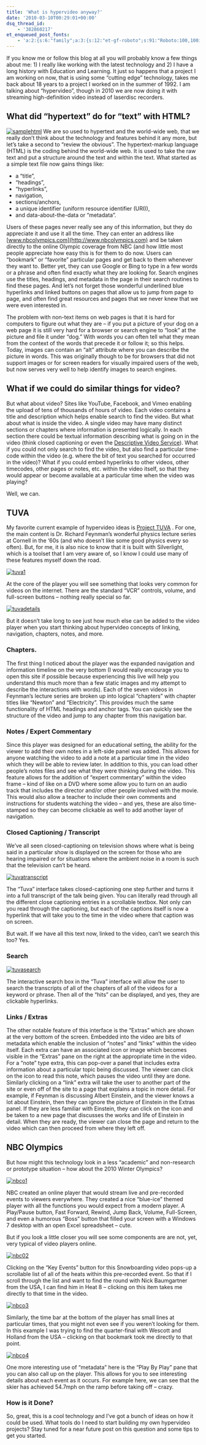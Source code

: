 ```yaml
---
title: 'What is hypervideo anyway?'
date: '2010-03-10T00:29:01+00:00'
dsq_thread_id:
    - '382860217'
et_enqueued_post_fonts:
    - 'a:2:{s:6:"family";a:3:{s:12:"et-gf-roboto";s:91:"Roboto:100,100italic,300,300italic,regular,italic,500,500italic,700,700italic,900,900italic";s:22:"et-gf-roboto-condensed";s:59:"Roboto+Condensed:300,300italic,regular,italic,700,700italic";s:17:"et-gf-roboto-slab";s:51:"Roboto+Slab:100,200,300,regular,500,600,700,800,900";}s:6:"subset";a:7:{i:0;s:9:"latin-ext";i:1;s:5:"greek";i:2;s:9:"greek-ext";i:3;s:10:"vietnamese";i:4;s:8:"cyrillic";i:5;s:5:"latin";i:6;s:12:"cyrillic-ext";}}'
---
```


If you know me or follow this blog at all you will probably know a few things about me: 1) I really like working with the latest technology and 2) I have a long history with Education and Learning. It just so happens that a project I am working on now, that is using some “cutting edge” technology, takes me back about 18 years to a project I worked on in the summer of 1992. I am talking about “hypervideo”, though in 2010 we are now doing it with streaming high-definition video instead of laserdisc recorders.

## What did “hypertext” do for “text” with HTML?

[![samplehtml](http://www.bruceabernethy.com/wp-content/uploads/samplehtml_thumb.png "samplehtml")](http://www.bruceabernethy.com/wp-content/uploads/samplehtml.png) We are so used to hypertext and the world-wide web, that we really don’t think about the technology and features behind it any more, but let’s take a second to “review the obvious”. The hypertext-markup language (HTML) is the coding behind the world-wide web. It is used to take the raw text and put a structure around the text and within the text. What started as a simple text file now gains things like:

- a “title”,
- “headings”,
- “hyperlinks”,
- navigation,
- sections/anchors,
- a unique identifier (uniform resource identifier (URI)),
- and data-about-the-data or “metadata”.

Users of these pages never really see any of this information, but they do appreciate it and use it all the time. They can enter an address like [www.nbcolympics.com](http://www.nbcolympics.com) and be taken directly to the online Olympic coverage from NBC (and how little most people appreciate how easy this is for them to do now. Users can “bookmark” or “favorite” particular pages and get back to them whenever they want to. Better yet, they can use Google or Bing to type in a few words or a phrase and often find exactly what they are looking for. Search engines use the titles, headings, and metadata in the page in their search routines to find these pages. And let’s not forget those wonderful underlined blue hyperlinks and linked buttons on pages that allow us to jump from page to page, and often find great resources and pages that we never knew that we were even interested in.

The problem with non-text items on web pages is that it is hard for computers to figure out what they are – if you put a picture of your dog on a web page it is still very hard for a browser or search engine to “look” at the picture and file it under “dog.” With words you can often tell what they mean from the context of the words that precede it or follow it; so this helps. Today, images can contain an “alt” attribute where you can describe the picture in words. This was originally though to be for browsers that did not support images or for screen readers for visually impaired users of the web, but now serves very well to help identify images to search engines.

## What if we could do similar things for video?

But what about video? Sites like YouTube, Facebook, and Vimeo enabling the upload of tens of thousands of hours of video. Each video contains a title and description which helps enable search to find the video. But what about what is inside the video. A single video may have many distinct sections or chapters where information is presented logically. In each section there could be textual information describing what is going on in the video (think closed captioning or even the [Descriptive Video Service](http://en.wikipedia.org/wiki/Descriptive_Video_Service)). What if you could not only search to find the video, but also find a particular time-code within the video (e.g. where the bit of text you searched for occurred in the video)? What if you could embed hyperlinks to other videos, other timecodes, other pages or notes, etc. within the video itself, so that they would appear or become available at a particular time when the video was playing?

Well, we can.

## TUVA

My favorite current example of hypervideo ideas is [Project TUVA](http://research.microsoft.com/apps/tools/tuva/) . For one, the main content is Dr. Richard Feynman’s wonderful physics lecture series at Cornell in the ‘60s (and who doesn’t like some good physics every so often). But, for me, it is also nice to know that it is built with Silverlight, which is a toolset that I am very aware of, so I know I could use many of these features myself down the road.

[![tuva1](http://www.bruceabernethy.com/wp-content/uploads/tuva1_thumb.png "tuva1")](http://www.bruceabernethy.com/wp-content/uploads/tuva1.png)

At the core of the player you will see something that looks very common for videos on the internet. There are the standard “VCR” controls, volume, and full-screen buttons – nothing really special so far.

[![tuvadetails](http://www.bruceabernethy.com/wp-content/uploads/tuvadetails_thumb.png "tuvadetails")](http://www.bruceabernethy.com/wp-content/uploads/tuvadetails.png)

But it doesn’t take long to see just how much else can be added to the video player when you start thinking about hypervideo concepts of linking, navigation, chapters, notes, and more.

### Chapters.

The first thing I noticed about the player was the expanded navigation and information timeline on the very bottom (I would really encourage you to open this site if possible because experiencing this live will help you understand this much more than a few static images and my attempt to describe the interactions with words). Each of the seven videos in Feynman’s lecture series are broken up into logical “chapters” with chapter titles like “Newton” and “Electricity”. This provides much the same functionality of HTML headings and anchor tags. You can quickly see the structure of the video and jump to any chapter from this navigation bar.

### Notes / Expert Commentary

Since this player was designed for an educational setting, the ability for the viewer to add their own notes in a left-side panel was added. This allows for anyone watching the video to add a note at a particular time in the video which they will be able to review later. In addition to this, you can load other people’s notes files and see what they were thinking during the video. This feature allows for the addition of “expert commentary” within the video frame – kind of like on a DVD where some allow you to turn on an audio track that includes the director and/or other people involved with the movie. This would also allow a teacher to include their own comments and instructions for students watching the video – and yes, these are also time-stamped so they can become clickable as well to add another layer of navigation.

### Closed Captioning / Transcript

We’ve all seen closed-captioning on television shows where what is being said in a particular show is displayed on the screen for those who are hearing impaired or for situations where the ambient noise in a room is such that the television can’t be heard.

[![tuvatranscript](http://www.bruceabernethy.com/wp-content/uploads/tuvatranscript_thumb.png "tuvatranscript")](http://www.bruceabernethy.com/wp-content/uploads/tuvatranscript.png)

The “Tuva” interface takes closed-captioning one step further and turns it into a full transcript of the talk being given. You can literally read through all the different close captioning entries in a scrollable textbox. Not only can you read through the captioning, but each of the captions itself is now a hyperlink that will take you to the time in the video where that caption was on screen.

But wait. If we have all this text now, linked to the video, can’t we search this too? Yes.

### Search

[![tuvasearch](http://www.bruceabernethy.com/wp-content/uploads/tuvasearch_thumb.png "tuvasearch")](http://www.bruceabernethy.com/wp-content/uploads/tuvasearch.png)

The interactive search box in the “Tuva” interface will allow the user to search the transcripts of all of the chapters of all of the videos for a keyword or phrase. Then all of the “hits” can be displayed, and yes, they are clickable hyperlinks.

### Links / Extras

The other notable feature of this interface is the “Extras” which are shown at the very bottom of the screen. Embedded into the video are bits of metadata which enable the inclusion of “notes” and “links” within the video itself. Each extra can have an associated icon or image which becomes visible in the “Extras” pane on the right at the appropriate time in the video. For a “note” type extra, this can pop-over a panel that includes extra information about a particular topic being discussed. The viewer can click on the icon to read this note, which pauses the video until they are done. Similarly clicking on a “link” extra will take the user to another part of the site or even off of the site to a page that explains a topic in more detail. For example, if Feynman is discussing Albert Einstein, and the viewer knows a lot about Einstein, then they can ignore the picture of Einstein in the Extras panel. If they are less familiar with Einstein, they can click on the icon and be taken to a new page that discusses the works and life of Einstein in detail. When they are ready, the viewer can close the page and return to the video which can then proceed from where they left off.

## NBC Olympics

But how might this technology look in a less “academic” and non-research or prototype situation – how about the 2010 Winter Olympics?

[![nbco1](http://www.bruceabernethy.com/wp-content/uploads/nbco1_thumb.png "nbco1")](http://www.bruceabernethy.com/wp-content/uploads/nbco1.png)

NBC created an online player that would stream live and pre-recorded events to viewers everywhere. They created a nice “blue-ice” themed player with all the functions you would expect from a modern player. A Play/Pause button, Fast Forward, Rewind, Jump Back, Volume, Full-Screen, and even a humorous “Boss” button that filled your screen with a Windows 7 desktop with an open Excel spreadsheet – cute.

But if you look a little closer you will see some components are are not, yet, very typical of video players online.

[![nbc02](http://www.bruceabernethy.com/wp-content/uploads/nbc02_thumb.png "nbc02")](http://www.bruceabernethy.com/wp-content/uploads/nbc02.png)

Clicking on the “Key Events” button for this Snowboarding video pops-up a scrollable list of all of the heats within this pre-recorded event. So that if I scroll through the list and want to find the round with Nick Baumgartner from the USA, I can find him in Heat 8 – clicking on this item takes me directly to that time in the video.

[![nbco3](http://www.bruceabernethy.com/wp-content/uploads/nbco3_thumb.png "nbco3")](http://www.bruceabernethy.com/wp-content/uploads/nbco3.png)

Similarly, the time bar at the bottom of the player has small lines at particular times, that you might not even see if you weren’t looking for them. In this example I was trying to find the quarter-final with Wescott and Holland from the USA – clicking on that bookmark took me directly to that point.

[![nbco4](http://www.bruceabernethy.com/wp-content/uploads/nbco4_thumb.png "nbco4")](http://www.bruceabernethy.com/wp-content/uploads/nbco4.png)

One more interesting use of “metadata” here is the “Play By Play” pane that you can also call up on the player. This allows for you to see interesting details about each event as it occurs. For example here, we can see that the skier has achieved 54.7mph on the ramp before taking off – crazy.

### How is it Done?

So, great, this is a cool technology and I’ve got a bunch of ideas on how it could be used. What tools do I need to start building my own hypervideo projects? Stay tuned for a near future post on this question and some tips to get you started.